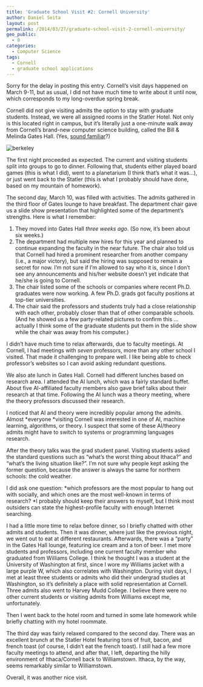 ```yaml
---
title: 'Graduate School Visit #2: Cornell University'
author: Daniel Seita
layout: post
permalink: /2014/03/27/graduate-school-visit-2-cornell-university/
geo_public:
  - 0
categories:
  - Computer Science
tags:
  - Cornell
  - graduate school applications
---
```


Sorry for the delay in posting this entry. Cornell&#8217;s visit days happened on March 9-11, but as
usual, I did not have much time to write about it until now, which corresponds to my long-overdue
spring break.

Cornell did not give visiting admits the option to stay with graduate students. Instead, we were all
assigned rooms in the Statler Hotel. Not only is this located right in campus, but it&#8217;s
literally just a one-minute walk away from Cornell&#8217;s brand-new computer science building,
called the Bill & Melinda Gates Hall. (Yes, [sound familiar][1]?)

<img src="{{site.url}}/assets/Cornell_GatesHa.jpg" alt="berkeley">

<!--more-->

The first night proceeded as expected. The current and visiting students split into groups to go to
dinner. Following that, students either played board games (this is what I did), went to a
planetarium (I think that&#8217;s what it was&#8230;), or just went back to the Statler (this is
what I probably should have done, based on my mountain of homework).

The second day, March 10, was filled with activities. The admits gathered in the third floor of
Gates lounge to have breakfast. The department chair gave us a slide show presentation that
highlighted some of the department&#8217;s strengths. Here is what I remember:

  1. They moved into Gates Hall *three weeks ago*. (So now, it&#8217;s been about six weeks.)
  2. The department had multiple new hires for this year and planned to continue expanding the
  faculty in the near future. The chair also told us that Cornell had hired a prominent researcher
  from another company (i.e., a major victory), but said the hiring was supposed to remain a secret
  for now. I&#8217;m not sure if I&#8217;m allowed to say who it is, since I don&#8217;t see any
      announcements and his/her website doesn&#8217;t yet indicate that he/she is going to Cornell.
  3. The chair listed some of the schools or companies where recent Ph.D. graduates were now
  working. A few Ph.D. grads got faculty positions at top-tier universities.
  4. The chair said the professors and students truly had a close relationship with each other,
  probably closer than that of other comparable schools. (And he showed us a few party-related
  pictures to confirm this &#8230; actually I think some of the graduate students put them in the
  slide show while the chair was away from his computer.)

I didn&#8217;t have much time to relax afterwards, due to faculty meetings. At Cornell, I had
meetings with *seven* professors, more than any other school I visited. That made it challenging to
prepare well. I like being able to check professor&#8217;s websites so I can avoid asking redundant
questions.

We also ate lunch in Gates Hall. Cornell had different lunches based on research area. I attended
the AI lunch, which was a fairly standard buffet. About five AI-affiliated faculty members also gave
brief talks about their research at that time. Following the AI lunch was a theory meeting, where
the theory professors discussed their research.

I noticed that AI and theory were incredibly popular among the admits. Almost *everyone *visiting
Cornell was interested in one of AI, machine learning, algorithms, or theory. I suspect that some of
these AI/theory admits might have to switch to systems or programming languages research.

After the theory talks was the grad student panel. Visiting students asked the standard questions
such as &#8220;what&#8217;s the worst thing about Ithaca?&#8221; and &#8220;what&#8217;s the living
situation like?&#8221;. I&#8217;m not sure why people kept asking the former question, because the
answer is always the same for northern schools: the cold weather.

I did ask one question: *which professors are the most popular to hang out with socially, and which
ones are the most well-known in terms of research? *I probably should keep their answers to myself,
but I think most outsiders can state the highest-profile faculty with enough Internet searching.

I had a little more time to relax before dinner, so I briefly chatted with other admits and
students. Then it was dinner, where just like the previous night, we went out to eat at different
restaurants. Afterwards, there was a &#8220;party&#8221; in the Gates Hall lounge, featuring ice
cream and a ton of beer. I met more students and professors, including one current faculty member
who graduated from Williams College. I think he thought I was a student at the University of
Washington at first, since I wore my Williams jacket with a large purple W, which also correlates
with Washington. During visit days, I met at least three students or admits who did their undergrad
studies at Washington, so it&#8217;s definitely a place with solid representation at Cornell. Three
admits also went to Harvey Mudd College. I believe there were no other current students or visiting
admits from Williams except me, unfortunately.

Then I went back to the hotel room and turned in some late homework while briefly chatting with my
hotel roommate.

The third day was fairly relaxed compared to the second day. There was an excellent brunch at the
Statler Hotel featuring tons of fruit, bacon, and french toast (of course, I didn&#8217;t eat the
french toast). I still had a few more faculty meetings to attend, and after that, I left, departing
the hilly environment of Ithaca/Cornell back to Williamstown. Ithaca, by the way, seems remarkably
similar to Williamstown.

Overall, it was another nice visit.

 [1]: http://seitad.wordpress.com/2014/02/22/graduate-school-visit-1-the-university-of-texas-at-austin/
 [2]: http://seitad.files.wordpress.com/2014/03/cornell_gatesha.jpg
